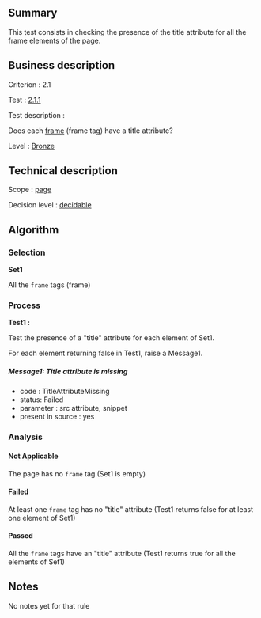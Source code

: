 ## Summary

This test consists in checking the presence of the title attribute for
all the frame elements of the page.

## Business description

Criterion : 2.1

Test : [2.1.1](http://accessiweb.org/index.php/accessiweb-22-english-version.html#test-2-1-1)

Test description :

Does each
[frame](http://accessiweb.org/index.php/glossary-76.html#mCadre) (frame
tag) have a title attribute?

Level : [Bronze](/en/category/rules-design/accessiweb-11/level/bronze)

## Technical description

Scope : [page](/en/category/rules-design/accessiweb-11/scope/page)

Decision level :
[decidable](/en/category/rules-design/accessiweb-11/decision-level/decidable)

## Algorithm

### Selection

**Set1**

All the `frame` tags (frame)

### Process

**Test1 :**

Test the presence of a "title" attribute for each element of Set1.

For each element returning false in Test1, raise a Message1.

##### Message1: Title attribute is missing

-   code : TitleAttributeMissing
-   status: Failed
-   parameter : src attribute, snippet
-   present in source : yes

### Analysis

#### Not Applicable

The page has no `frame` tag (Set1 is empty)

#### Failed

At least one `frame` tag has no "title" attribute (Test1 returns false
for at least one element of Set1)

#### Passed

All the `frame` tags have an "title" attribute (Test1 returns true for
all the elements of Set1)

## Notes

No notes yet for that rule

